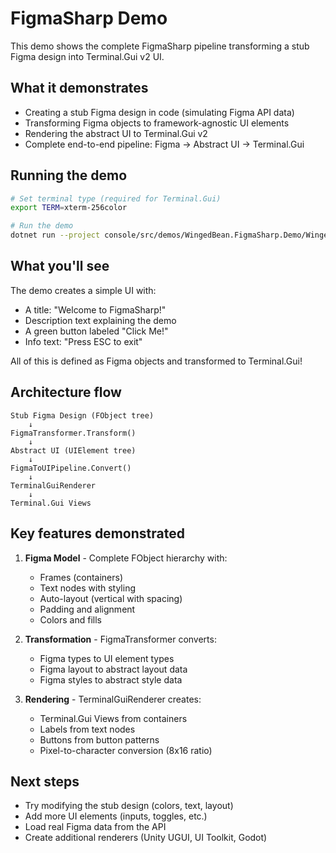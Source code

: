 # FigmaSharp Demo

This demo shows the complete FigmaSharp pipeline transforming a stub Figma design into Terminal.Gui v2 UI.

## What it demonstrates

- Creating a stub Figma design in code (simulating Figma API data)
- Transforming Figma objects to framework-agnostic UI elements
- Rendering the abstract UI to Terminal.Gui v2
- Complete end-to-end pipeline: Figma → Abstract UI → Terminal.Gui

## Running the demo

```bash
# Set terminal type (required for Terminal.Gui)
export TERM=xterm-256color

# Run the demo
dotnet run --project console/src/demos/WingedBean.FigmaSharp.Demo/WingedBean.FigmaSharp.Demo.csproj
```

## What you'll see

The demo creates a simple UI with:
- A title: "Welcome to FigmaSharp!"
- Description text explaining the demo
- A green button labeled "Click Me!"
- Info text: "Press ESC to exit"

All of this is defined as Figma objects and transformed to Terminal.Gui!

## Architecture flow

```
Stub Figma Design (FObject tree)
    ↓
FigmaTransformer.Transform()
    ↓
Abstract UI (UIElement tree)
    ↓
FigmaToUIPipeline.Convert()
    ↓
TerminalGuiRenderer
    ↓
Terminal.Gui Views
```

## Key features demonstrated

1. **Figma Model** - Complete FObject hierarchy with:
   - Frames (containers)
   - Text nodes with styling
   - Auto-layout (vertical with spacing)
   - Padding and alignment
   - Colors and fills

2. **Transformation** - FigmaTransformer converts:
   - Figma types to UI element types
   - Figma layout to abstract layout data
   - Figma styles to abstract style data

3. **Rendering** - TerminalGuiRenderer creates:
   - Terminal.Gui Views from containers
   - Labels from text nodes
   - Buttons from button patterns
   - Pixel-to-character conversion (8x16 ratio)

## Next steps

- Try modifying the stub design (colors, text, layout)
- Add more UI elements (inputs, toggles, etc.)
- Load real Figma data from the API
- Create additional renderers (Unity UGUI, UI Toolkit, Godot)
